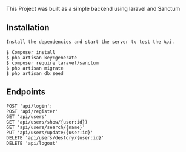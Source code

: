 This Project was built as a simple backend using laravel and Sanctum

## Installation 

    Install the dependencies and start the server to test the Api.

    $ Composer install
    $ php artisan key:generate
    $ composer require laravel/sanctum
    $ php artisan migrate    
    $ php artisan db:seed

## Endpoints

    POST 'api/login';  
    POST 'api/register'   
    GET 'api/users'  
    GET 'api/users/show/{user:id})
    GET 'api/users/search/{name}'
    PUT 'api/users/update/{user:id}'
    DELETE 'api/users/destory/{user:id}'
    DELETE 'api/logout'
   
